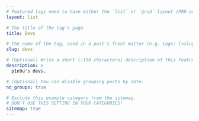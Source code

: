 ```yaml
---
# Featured tags need to have either the `list` or `grid` layout (PRO only).
layout: list

# The title of the tag's page.
title: Devs

# The name of the tag, used in a post's front matter (e.g. tags: [<slug>]).
slug: devs

# (Optional) Write a short (~150 characters) description of this featured tag.
description: >
  p1n9u's devs.

# (Optional) You can disable grouping posts by date.
no_groups: true

# Exclude this example category from the sitemap.
# DON'T USE THIS SETTING IN YOUR CATEGORIES!
sitemap: true
---
```

